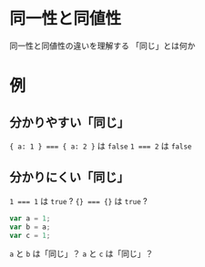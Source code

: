 # 同一性と同値性
同一性と同値性の違いを理解する
「同じ」とは何か

# 例
## 分かりやすい「同じ」
`{ a: 1 } === { a: 2 }` は `false`
`1 === 2` は `false`

## 分かりにくい「同じ」
`1 === 1` は `true` ?
`{} === {}` は `true` ?

```js
var a = 1;
var b = a;
var c = 1;
```

`a` と `b` は「同じ」？
`a` と `c` は「同じ」？
